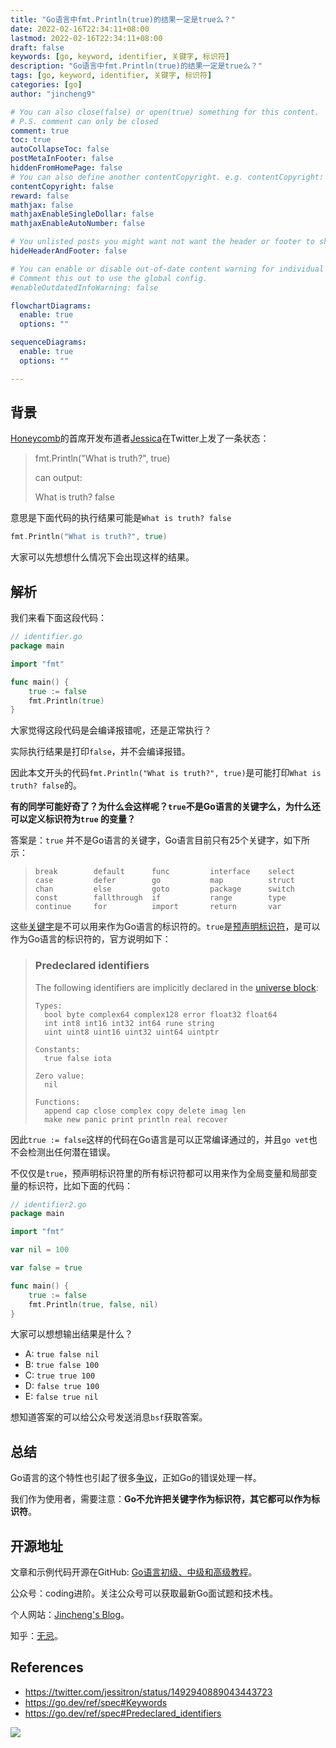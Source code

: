 ```yaml
---
title: "Go语言中fmt.Println(true)的结果一定是true么？"
date: 2022-02-16T22:34:11+08:00
lastmod: 2022-02-16T22:34:11+08:00
draft: false
keywords: [go, keyword, identifier, 关键字, 标识符]
description: "Go语言中fmt.Println(true)的结果一定是true么？"
tags: [go, keyword, identifier, 关键字, 标识符]
categories: [go]
author: "jincheng9"

# You can also close(false) or open(true) something for this content.
# P.S. comment can only be closed
comment: true
toc: true
autoCollapseToc: false
postMetaInFooter: false
hiddenFromHomePage: false
# You can also define another contentCopyright. e.g. contentCopyright: "This is another copyright."
contentCopyright: false
reward: false
mathjax: false
mathjaxEnableSingleDollar: false
mathjaxEnableAutoNumber: false

# You unlisted posts you might want not want the header or footer to show
hideHeaderAndFooter: false

# You can enable or disable out-of-date content warning for individual post.
# Comment this out to use the global config.
#enableOutdatedInfoWarning: false

flowchartDiagrams:
  enable: true
  options: ""

sequenceDiagrams: 
  enable: true
  options: ""

---
```


##  背景

[Honeycomb](https://www.honeycomb.io/)的首席开发布道者[Jessica](https://twitter.com/jessitron)在Twitter上发了一条状态：

> fmt.Println("What is truth?", true)
>
> can output:
>
> What is truth? false

意思是下面代码的执行结果可能是`What is truth? false`

```go
fmt.Println("What is truth?", true)
```

大家可以先想想什么情况下会出现这样的结果。



## 解析

我们来看下面这段代码：

```go
// identifier.go
package main

import "fmt"

func main() {
	true := false
	fmt.Println(true)
}
```

大家觉得这段代码是会编译报错呢，还是正常执行？

实际执行结果是打印`false`，并不会编译报错。

因此本文开头的代码`fmt.Println("What is truth?", true)`是可能打印`What is truth? false`的。

**有的同学可能好奇了？为什么会这样呢？`true`不是Go语言的关键字么，为什么还可以定义标识符为`true` 的变量？**

答案是：`true` 并不是Go语言的关键字，Go语言目前只有25个关键字，如下所示：

> ```
> break        default      func         interface    select
> case         defer        go           map          struct
> chan         else         goto         package      switch
> const        fallthrough  if           range        type
> continue     for          import       return       var
> ```

这些[关键字](https://go.dev/ref/spec#Keywords)是不可以用来作为Go语言的标识符的。`true`是[预声明标识符](https://go.dev/ref/spec#Predeclared_identifiers)，是可以作为Go语言的标识符的，官方说明如下：

> ### Predeclared identifiers
>
> The following identifiers are implicitly declared in the [universe block](https://go.dev/ref/spec#Blocks):
>
> ```
> Types:
> 	bool byte complex64 complex128 error float32 float64
> 	int int8 int16 int32 int64 rune string
> 	uint uint8 uint16 uint32 uint64 uintptr
> 
> Constants:
> 	true false iota
> 
> Zero value:
> 	nil
> 
> Functions:
> 	append cap close complex copy delete imag len
> 	make new panic print println real recover
> ```

因此`true := false`这样的代码在Go语言是可以正常编译通过的，并且`go vet`也不会检测出任何潜在错误。

不仅仅是`true`，预声明标识符里的所有标识符都可以用来作为全局变量和局部变量的标识符，比如下面的代码：

```go
// identifier2.go
package main

import "fmt"

var nil = 100

var false = true

func main() {
	true := false
	fmt.Println(true, false, nil)
}
```

大家可以想想输出结果是什么？

* A: `true false nil`
* B: `true false 100`
* C: `true true 100`
* D: `false true 100`
* E: `false true nil`

想知道答案的可以给公众号发送消息`bsf`获取答案。



## 总结

Go语言的这个特性也引起了很多[争议](https://twitter.com/jessitron/status/1492940889043443723)，正如Go的错误处理一样。

我们作为使用者，需要注意：**Go不允许把关键字作为标识符，其它都可以作为标识符**。



## 开源地址

文章和示例代码开源在GitHub: [Go语言初级、中级和高级教程](https://github.com/jincheng9/go-tutorial)。

公众号：coding进阶。关注公众号可以获取最新Go面试题和技术栈。

个人网站：[Jincheng's Blog](https://jincheng9.github.io/)。

知乎：[无忌](https://www.zhihu.com/people/thucuhkwuji)。



## References

* https://twitter.com/jessitron/status/1492940889043443723
* https://go.dev/ref/spec#Keywords
* https://go.dev/ref/spec#Predeclared_identifiers

![](/img/wechat.png)

